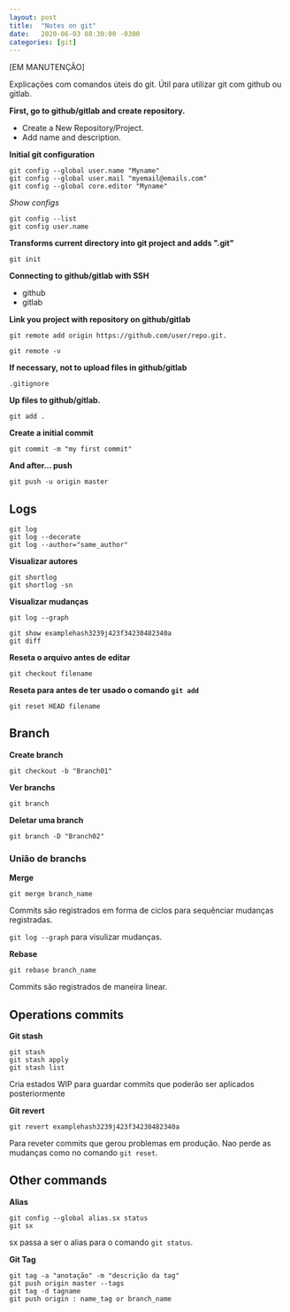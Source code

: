 ```yaml
---
layout: post
title:  "Notes on git"
date:   2020-06-03 08:30:00 -0300
categories: [git]
---
```


[EM MANUTENÇÃO]

Explicações com comandos úteis do git.
Útil para utilizar git com github ou gitlab.

**First, go to github/gitlab and create repository.** 
- Create a New Repository/Project. 
- Add name and description.

**Initial git configuration**
```
git config --global user.name "Myname"
git config --global user.mail "myemail@emails.com"
git config --global core.editor "Myname"
```

_Show configs_
```
git config --list
git config user.name
```

**Transforms current directory into git project and adds ".git"**
 ```
 git init
 ```

**Connecting to github/gitlab with SSH**
- github
- gitlab

**Link you project with repository on github/gitlab** 
```
git remote add origin https://github.com/user/repo.git.
```
```
git remote -v
```

**If necessary, not to upload files in github/gitlab**
```
.gitignore 
```

**Up files to github/gitlab.**
```
git add .
```

**Create a initial commit** 
```
git commit -m "my first commit"
``` 
**And after... push**
```
git push -u origin master
```

## Logs
```
git log
git log --decorate
git log --author="same_author"
```

**Visualizar autores**
```
git shortlog
git shortlog -sn
```
**Visualizar mudanças**
```
git log --graph
```

```
git show examplehash3239j423f34230482340a
git diff
```
**Reseta o arquivo antes de editar**
```
git checkout filename
```
**Reseta para antes de ter usado o comando `git add`**
```
git reset HEAD filename
```

## Branch

**Create branch**
```
git checkout -b "Branch01"
```

**Ver branchs**
```
git branch
```

**Deletar uma branch**
```
git branch -D "Branch02"
```

### União de branchs
**Merge**
```
git merge branch_name
```
Commits são registrados em forma de ciclos para sequênciar mudanças registradas.

`git log --graph` para visulizar mudanças.

**Rebase**
```
git rebase branch_name
```
Commits são registrados de maneira linear.


## Operations commits

**Git stash**
```
git stash
git stash apply
git stash list
```
Cria estados WIP para guardar commits que poderão ser aplicados posteriormente

**Git revert**
```
git revert examplehash3239j423f34230482340a
```
Para reveter commits que gerou problemas em produção. Nao perde as mudanças como no comando `git reset`.


## Other commands
**Alias**
```
git config --global alias.sx status
git sx
```
sx passa a ser o alias para o comando `git status`.

**Git Tag**
```
git tag -a "anotação" -m "descrição da tag"
git push origin master --tags
git tag -d tagname
git push origin : name_tag or branch_name
```
